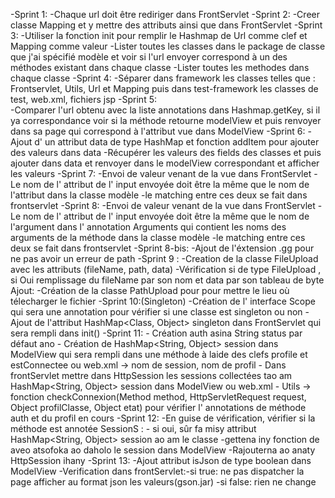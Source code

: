 -Sprint 1:
    -Chaque url doit être rediriger dans FrontServlet
-Sprint 2:
    -Creer classe Mapping et y mettre des attributs ainsi que dans FrontServlet
-Sprint 3:
    -Utiliser la fonction init pour remplir le Hashmap de Url comme clef et Mapping comme valeur
    -Lister toutes les classes dans le package de classe que j'ai spécifié modèle et voir si l'url envoyer correspond à un des méthodes existant dans chaque classe
    -Lister toutes les methodes dans chaque classe
-Sprint 4:
    -Séparer dans framework les classes telles que : Frontservlet, Utils, Url et Mapping puis dans test-framework les classes de test, web.xml, fichiers jsp
-Sprint 5:  
    -Comparer l'url obtenu avec la liste annotations dans Hashmap.getKey, si il ya correspondance voir si la méthode retourne modelView et puis renvoyer dans sa page qui correspond à l'attribut vue dans ModelView
-Sprint 6:
    -Ajout d' un attribut data de type HashMap et fonction addItem pour ajouter des valeurs dans data
    -Récupérer les valeurs des fields des classes et puis ajouter dans data et renvoyer dans le modelView correspondant et afficher les valeurs
-Sprint 7:
    -Envoi de valeur venant de la vue dans FrontServlet
    -Le nom de l' attribut de l' input envoyée doit être la même que le nom de l'attribut dans la classe modèle 
    -le matching entre ces deux se fait dans frontservlet
-Sprint 8:
    -Envoi de valeur venant de la vue dans FrontServlet 
    -Le nom de l' attribut de l' input envoyée doit être la même que le nom de l'argument dans l' annotation Arguments qui contient les noms des arguments de la méthode dans la classe modèle 
    -le matching entre ces deux se fait dans frontservlet
-Sprint 8-bis:
    -Ajout de l'éxtension .gg pour ne pas avoir un erreur de path
-Sprint 9 :
    -Creation de la classe FileUpload avec les attributs (fileName, path, data)
    -Vérification si de type FileUpload , si Oui remplissage du fileName par son nom et data par son tableau de byte
    Ajout:  -Création de la classe PathUpload pour pour mettre le lieu où télecharger le fichier 
-Sprint 10:(Singleton)
    -Création de l' interface Scope qui sera une annotation pour vérifier si une classe est singleton ou non
    -Ajout de l'attribut HashMap<Class, Object> singleton dans FrontServlet qui sera rempli dans init()
-Sprint 11:
    - Création auth asina String status par défaut ano
    - Création de  HashMap<String, Object> session dans ModelView qui sera rempli dans une méthode à laide des clefs profile et estConnectee ou web.xml -> nom de session, nom de profil
    - Dans frontServlet mettre dans HttpSession les sessions collectées tao am  HashMap<String, Object> session dans ModelView ou web.xml
    - Utils -> fonction checkConnexion(Method method, HttpServletRequest request, Object profilClasse, Object etat) pour vérifier l' annotations de méthode auth et du profil en cours
-Sprint 12:
    -En guise de vérification, vérifier si la méthode est annotée SessionS :    - si oui, sûr fa misy attribut HashMap<String, Object> session ao am le classe
                                                                                -gettena iny fonction de aveo atsofoka ao daholo le session dans ModelView
                                                                                -Rajouterna ao anaty HttpSession ihany 
-Sprint 13:
    -Ajout attribut isJson de type boolean dans ModelView
    -Verification dans frontServlet:-si true: ne pas dispatcher la page
                                                afficher au format json les valeurs(gson.jar)
                                    -si false: rien ne change